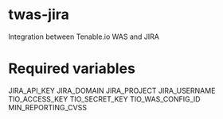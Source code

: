 # twas-jira
Integration between Tenable.io WAS and JIRA

# Required variables
JIRA_API_KEY
JIRA_DOMAIN
JIRA_PROJECT
JIRA_USERNAME
TIO_ACCESS_KEY
TIO_SECRET_KEY
TIO_WAS_CONFIG_ID
MIN_REPORTING_CVSS